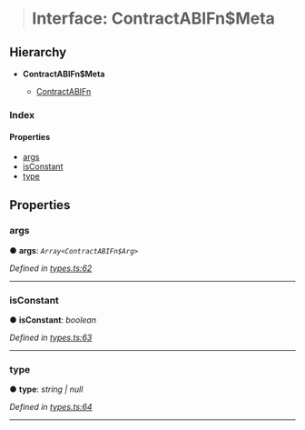 > # Interface: ContractABIFn$Meta

## Hierarchy

* **ContractABIFn$Meta**

  * [ContractABIFn](_types_.contractabifn.md)

### Index

#### Properties

* [args](_types_.contractabifn_meta.md#args)
* [isConstant](_types_.contractabifn_meta.md#isconstant)
* [type](_types_.contractabifn_meta.md#type)

## Properties

###  args

● **args**: *`Array<ContractABIFn$Arg>`*

*Defined in [types.ts:62](https://github.com/polkadot-js/api/blob/3b8db2e/packages/api-contract/src/types.ts#L62)*

___

###  isConstant

● **isConstant**: *boolean*

*Defined in [types.ts:63](https://github.com/polkadot-js/api/blob/3b8db2e/packages/api-contract/src/types.ts#L63)*

___

###  type

● **type**: *string | null*

*Defined in [types.ts:64](https://github.com/polkadot-js/api/blob/3b8db2e/packages/api-contract/src/types.ts#L64)*

___